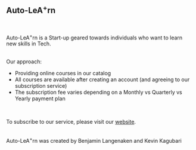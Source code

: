 ## Auto-LeA<sup>+</sup>rn  
<br>

Auto-LeA<sup>+</sup>rn is a Start-up geared towards individuals who want to learn new skills in Tech.  
<br>

Our approach:  

* Providing online courses in our catalog
* All courses are available after creating an account (and agreeing to our subscription service)
* The subscription fee varies depending on a Monthly vs Quarterly vs Yearly payment plan  
<br>

To subscribe to our service, please visit our [website](https://wonderful-mayer-cbcbf0.netlify.app).  
<br>

Auto-LeA<sup>+</sup>rn was created by Benjamin Langenaken and Kevin Kagubari</pre>